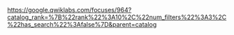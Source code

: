 <https://google.qwiklabs.com/focuses/964?catalog_rank=%7B%22rank%22%3A10%2C%22num_filters%22%3A3%2C%22has_search%22%3Afalse%7D&parent=catalog>
